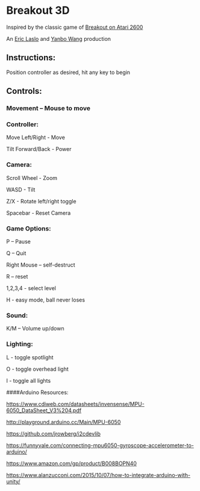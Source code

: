 # Breakout 3D 

Inspired by the classic game of [Breakout on Atari 2600](https://www.youtube.com/watch?v=Up-a5x3coC0)

An [Eric Laslo](https://github.com/erl67/) and [Yanbo Wang](https://github.com/YanboWang76) production


## Instructions:

Position controller as desired, hit any key to begin

## Controls:

### Movement – Mouse to move

### Controller:

Move Left/Right - Move

Tilt Forward/Back - Power


### Camera: 

Scroll Wheel - Zoom

WASD - Tilt

Z/X - Rotate left/right toggle

Spacebar - Reset Camera

### Game Options: 

P – Pause

Q – Quit

Right Mouse – self-destruct

R – reset

1,2,3,4 - select level

H - easy mode, ball never loses

### Sound:

K/M – Volume up/down

### Lighting: 

L - toggle spotlight

O - toggle overhead light

I - toggle all lights




####Arduino Resources: 

https://www.cdiweb.com/datasheets/invensense/MPU-6050_DataSheet_V3%204.pdf

http://playground.arduino.cc/Main/MPU-6050

https://github.com/jrowberg/i2cdevlib

https://funnyvale.com/connecting-mpu6050-gyroscope-accelerometer-to-arduino/

https://www.amazon.com/gp/product/B008BOPN40

https://www.alanzucconi.com/2015/10/07/how-to-integrate-arduino-with-unity/


